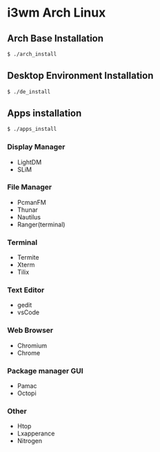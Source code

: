 # i3wm Arch Linux

## Arch Base Installation

```bash
$ ./arch_install
```

## Desktop Environment Installation 

```bash
$ ./de_install
```

## Apps installation

```bash
$ ./apps_install
```

### Display Manager
- LightDM
- SLiM

### File Manager
- PcmanFM
- Thunar
- Nautilus
- Ranger(terminal)

### Terminal
- Termite
- Xterm
- Tilix

### Text Editor
- gedit
- vsCode

### Web Browser
- Chromium
- Chrome

### Package manager GUI
- Pamac
- Octopi

### Other
- Htop
- Lxapperance
- Nitrogen
